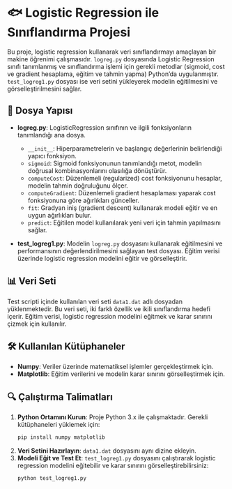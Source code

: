 # 🐟 Logistic Regression ile Sınıflandırma Projesi

Bu proje, logistic regression kullanarak veri sınıflandırmayı amaçlayan bir makine öğrenimi çalışmasıdır. `logreg.py` dosyasında Logistic Regression sınıfı tanımlanmış ve sınıflandırma işlemi için gerekli metodlar (sigmoid, cost ve gradient hesaplama, eğitim ve tahmin yapma) Python’da uygulanmıştır. `test_logreg1.py` dosyası ise veri setini yükleyerek modelin eğitilmesini ve görselleştirilmesini sağlar.

## 📂 Dosya Yapısı

- **logreg.py**: LogisticRegression sınıfının ve ilgili fonksiyonların tanımlandığı ana dosya.
    - `__init__`: Hiperparametrelerin ve başlangıç değerlerinin belirlendiği yapıcı fonksiyon.
    - `sigmoid`: Sigmoid fonksiyonunun tanımlandığı metot, modelin doğrusal kombinasyonlarını olasılığa dönüştürür.
    - `computeCost`: Düzenlemeli (regularized) cost fonksiyonunu hesaplar, modelin tahmin doğruluğunu ölçer.
    - `computeGradient`: Düzenlemeli gradient hesaplaması yaparak cost fonksiyonuna göre ağırlıkları günceller.
    - `fit`: Gradyan iniş (gradient descent) kullanarak modeli eğitir ve en uygun ağırlıkları bulur.
    - `predict`: Eğitilen model kullanılarak yeni veri için tahmin yapılmasını sağlar.
  
- **test_logreg1.py**: Modelin `logreg.py` dosyasını kullanarak eğitilmesini ve performansının değerlendirilmesini sağlayan test dosyası. Eğitim verisi üzerinde logistic regression modelini eğitir ve görselleştirir.

## 📊 Veri Seti
Test scripti içinde kullanılan veri seti `data1.dat` adlı dosyadan yüklenmektedir. Bu veri seti, iki farklı özellik ve ikili sınıflandırma hedefi içerir. Eğitim verisi, logistic regression modelini eğitmek ve karar sınırını çizmek için kullanılır.

## 🛠 Kullanılan Kütüphaneler
- **Numpy**: Veriler üzerinde matematiksel işlemler gerçekleştirmek için.
- **Matplotlib**: Eğitim verilerini ve modelin karar sınırını görselleştirmek için.

## 🔍 Çalıştırma Talimatları
1. **Python Ortamını Kurun**: Proje Python 3.x ile çalışmaktadır. Gerekli kütüphaneleri yüklemek için:
   ```bash
   pip install numpy matplotlib
   ```
2. **Veri Setini Hazırlayın**: `data1.dat` dosyasını aynı dizine ekleyin.
3. **Modeli Eğit ve Test Et**: `test_logreg1.py` dosyasını çalıştırarak logistic regression modelini eğitebilir ve karar sınırını görselleştirebilirsiniz:
   ```bash
   python test_logreg1.py
   ```
